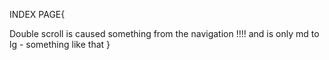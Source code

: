 INDEX PAGE{

Double scroll is caused something from the navigation !!!! and is only md to lg - something like that
}
